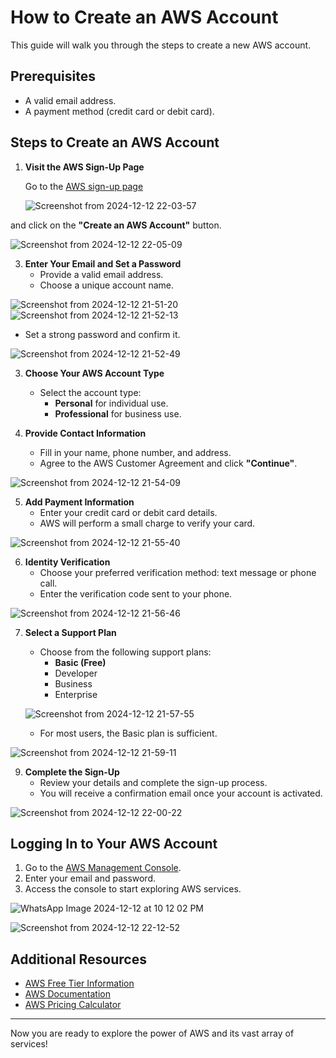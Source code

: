 # How to Create an AWS Account

This guide will walk you through the steps to create a new AWS account.

## Prerequisites

- A valid email address.
- A payment method (credit card or debit card).

## Steps to Create an AWS Account

1. **Visit the AWS Sign-Up Page**
   
   Go to the [AWS sign-up page](https://aws.amazon.com/) 

   ![Screenshot from 2024-12-12 22-03-57](https://github.com/user-attachments/assets/9b44b267-390c-4079-b87e-7233ae269669)

and click on the **"Create an AWS Account"** button.

   ![Screenshot from 2024-12-12 22-05-09](https://github.com/user-attachments/assets/3c409cf4-3dbe-4bda-8fbe-b10a5de5bd32)



3. **Enter Your Email and Set a Password**
   - Provide a valid email address.
   - Choose a unique account name.
  

![Screenshot from 2024-12-12 21-51-20](https://github.com/user-attachments/assets/e6c21868-7a00-42d7-865c-0ec37b60194e)
![Screenshot from 2024-12-12 21-52-13](https://github.com/user-attachments/assets/483eede5-2dc8-4c26-9247-3a00c3222045)

 - Set a strong password and confirm it.
   
![Screenshot from 2024-12-12 21-52-49](https://github.com/user-attachments/assets/541c869e-c3ac-4c6f-882b-34e7c4d523f0)


3. **Choose Your AWS Account Type**
   - Select the account type:
     - **Personal** for individual use.
     - **Professional** for business use.

4. **Provide Contact Information**
   - Fill in your name, phone number, and address.
   - Agree to the AWS Customer Agreement and click **"Continue"**.
  
![Screenshot from 2024-12-12 21-54-09](https://github.com/user-attachments/assets/53a6457f-1d7e-4728-b0a9-2a06be3c0a35)

5. **Add Payment Information**
   - Enter your credit card or debit card details.
   - AWS will perform a small charge to verify your card.

  ![Screenshot from 2024-12-12 21-55-40](https://github.com/user-attachments/assets/a038fd8e-bb68-446d-9b45-cb152a7adc4a)

    

6. **Identity Verification**
   - Choose your preferred verification method: text message or phone call.
   - Enter the verification code sent to your phone.

  ![Screenshot from 2024-12-12 21-56-46](https://github.com/user-attachments/assets/692c97c7-6359-42ac-8284-21c07496e517)


7. **Select a Support Plan**
   - Choose from the following support plans:
     - **Basic (Free)**
     - Developer
     - Business
     - Enterprise
  
  
    ![Screenshot from 2024-12-12 21-57-55](https://github.com/user-attachments/assets/4b0dafe2-08d6-453c-9f5c-c406d171d2c9)

    - For most users, the Basic plan is sufficient.
      
![Screenshot from 2024-12-12 21-59-11](https://github.com/user-attachments/assets/b0b08a20-1d91-4dae-93fe-c9d8d9dd0be1)


9. **Complete the Sign-Up**
   - Review your details and complete the sign-up process.
   - You will receive a confirmation email once your account is activated.
  
![Screenshot from 2024-12-12 22-00-22](https://github.com/user-attachments/assets/df92c6cd-6468-47ac-b67f-5d07433d87f2)


## Logging In to Your AWS Account

1. Go to the [AWS Management Console](https://aws.amazon.com/console/).
2. Enter your email and password.
3. Access the console to start exploring AWS services.

![WhatsApp Image 2024-12-12 at 10 12 02 PM](https://github.com/user-attachments/assets/0dadca97-01e3-4656-9c51-2fe0f3d6e5f9)

![Screenshot from 2024-12-12 22-12-52](https://github.com/user-attachments/assets/4a46b217-b909-4b4a-ad58-4d52e42dce8a)

## Additional Resources

- [AWS Free Tier Information](https://aws.amazon.com/free/)
- [AWS Documentation](https://docs.aws.amazon.com/)
- [AWS Pricing Calculator](https://calculator.aws/#/)

---

Now you are ready to explore the power of AWS and its vast array of services!
